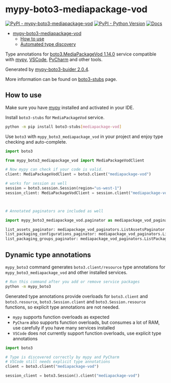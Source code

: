 # mypy-boto3-mediapackage-vod

[![PyPI - mypy-boto3-mediapackage-vod](https://img.shields.io/pypi/v/mypy-boto3-mediapackage-vod.svg?color=blue)](https://pypi.org/project/mypy-boto3-mediapackage-vod)
[![PyPI - Python Version](https://img.shields.io/pypi/pyversions/mypy-boto3-mediapackage-vod.svg?color=blue)](https://pypi.org/project/mypy-boto3-mediapackage-vod)
[![Docs](https://img.shields.io/readthedocs/mypy-boto3-builder.svg?color=blue)](https://mypy-boto3-builder.readthedocs.io/)

- [mypy-boto3-mediapackage-vod](#mypy-boto3-mediapackage-vod)
  - [How to use](#how-to-use)
  - [Automated type discovery](#automated-type-discovery)

Type annotations for
[boto3.MediaPackageVod 1.14.0](https://boto3.amazonaws.com/v1/documentation/api/1.14.0/reference/services/mediapackage-vod.html#MediaPackageVod) service
compatible with [mypy](https://github.com/python/mypy), [VSCode](https://code.visualstudio.com/),
[PyCharm](https://www.jetbrains.com/pycharm/) and other tools.

Generated by [mypy-boto3-buider 2.0.4](https://github.com/vemel/mypy_boto3_builder).

More information can be found on [boto3-stubs](https://pypi.org/project/boto3-stubs/) page.

## How to use

Make sure you have [mypy](https://github.com/python/mypy) installed and activated in your IDE.

Install `boto3-stubs` for `MediaPackageVod` service.

```bash
python -m pip install boto3-stubs[mediapackage-vod]
```

Use `boto3` with `mypy_boto3_mediapackage_vod` in your project and enjoy type checking and auto-complete.

```python
import boto3

from mypy_boto3_mediapackage_vod import MediaPackageVodClient

# Now mypy can check if your code is valid.
client: MediaPackageVodClient = boto3.client("mediapackage-vod")

# works for session as well
session = boto3.session.Session(region="us-west-1")
session_client: MediaPackageVodClient = session.client("mediapackage-vod")



# Annotated paginators are included as well

import mypy_boto3_mediapackage_vod.paginator as mediapackage_vod_paginators

list_assets_paginator: mediapackage_vod_paginators.ListAssetsPaginator = client.get_paginator("list_assets")
list_packaging_configurations_paginator: mediapackage_vod_paginators.ListPackagingConfigurationsPaginator = client.get_paginator("list_packaging_configurations")
list_packaging_groups_paginator: mediapackage_vod_paginators.ListPackagingGroupsPaginator = client.get_paginator("list_packaging_groups")
```

## Dynamic type annotations

`mypy_boto3` command generates `boto3.client/resource` type annotations for
`mypy_boto3_mediapackage_vod` and other installed services.

```bash
# Run this command after you add or remove service packages
python -m mypy_boto3
```

Generated type annotations provide overloads for `boto3.client` and `boto3.resource`,
`boto3.Session.client` and `boto3.Session.resource` functions,
so explicit type annotations are not needed.

- `mypy` supports function overloads as expected
- `PyCharm` also supports function overloads, but consumes a lot of RAM, use carefully if you have many services installed
- `VSCode` does not currently support function overloads, use explicit type annotations

```python
import boto3

# Type is discovered correctly by mypy and PyCharm
# VSCode still needs explicit type annotations
client = boto3.client("mediapackage-vod")

session_client = boto3.Session().client("mediapackage-vod")
```